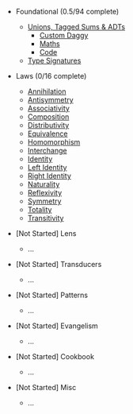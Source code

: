 * Foundational (0.5/94 complete)
  * [Unions, Tagged Sums & ADTs](foundational/adts/explain.md)
    * [Custom Daggy](foundational/adts/custom-daggy.md)
    * [Maths](foundational/adts/maths.md)
    * [Code](foundational/adts/code.md)
  * [Type Signatures](foundational/type-signatures.md)

* Laws (0/16 complete)
  * [Annihilation](laws/annihilation.md)
  * [Antisymmetry](laws/antisymmetry.md)
  * [Associativity](laws/associativity.md)
  * [Composition](laws/composition.md)
  * [Distributivity](laws/distributivity.md)
  * [Equivalence](laws/equivalence.md)
  * [Homomorphism](laws/homomorphism.md)
  * [Interchange](laws/interchange.md)
  * [Identity](laws/identity.md)
  * [Left Identity](laws/left-identity.md)
  * [Right Identity](laws/right-identity.md)
  * [Naturality](laws/naturality.md)
  * [Reflexivity](laws/reflexivity.md)
  * [Symmetry](laws/symmetry.md)
  * [Totality](laws/totality.md)
  * [Transitivity](laws/transitivity.md)

* [Not Started] Lens
  * ...

* [Not Started] Transducers
  * ...

* [Not Started] Patterns
  * ...

* [Not Started] Evangelism
  * ...

* [Not Started] Cookbook
  * ...

* [Not Started] Misc
  * ...

<!-- - **Links**
- [Link 1](laws/transitivity.md)
- [Link 1](laws/transitivity.md)
- [Link 1](laws/transitivity.md)
- [Link 1](laws/transitivity.md)
 -->
